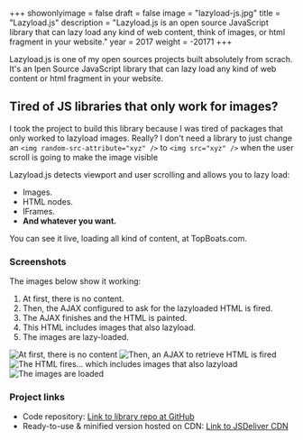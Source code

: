 +++
showonlyimage = false
draft = false
image = "lazyload-js.jpg"
title = "Lazyload.js"
description = "Lazyload.js is an open source JavaScript library that can lazy load any kind of web content, think of images, or html fragment in your website."
year = 2017
weight = -20171
+++

Lazyload.js is one of my open sources projects built absolutely from scrach. It's an Ipen Source JavaScript library that can lazy load any kind of web content or html fragment in your website.

## Tired of JS libraries that only work for images?

I took the project to build this library because I was tired of packages that only worked to lazyload images. Really? I don't need a library to just change an `<img random-src-attribute="xyz" />` to `<img src="xyz" />` when the user scroll is going to make the image visible

Lazyload.js detects viewport and user scrolling and allows you to lazy load:

* Images.
* HTML nodes.
* IFrames.
* **And whatever you want.**

You can see it live, loading all kind of content, at TopBoats.com.


### Screenshots

The images below show it working:

1. At first, there is no content.
1. Then, the AJAX configured to ask for the lazyloaded HTML is fired.
1. The AJAX finishes and the HTML is painted.
1. This HTML includes images that also lazyload.
1. The images are lazy-loaded.

![At first, there is no content](/project/lazyload-js/lazyload-1.png)
![Then, an AJAX to retrieve HTML is fired](/project/lazyload-js/lazyload-2.png)
![The HTML fires... which includes images that also lazyload](/project/lazyload-js/lazyload-3.png)
![The images are loaded](/project/lazyload-js/lazyload-4.png)

### Project links

 * Code repository: [Link to library repo at GitHub](https://github.com/OscarDCorbalan/lazyload.js/)
 * Ready-to-use & minified version hosted on CDN: [Link to JSDeliver CDN](https://www.jsdelivr.com/projects/lazyload-js)

